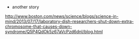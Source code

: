 
+ another story 

http://www.boston.com/news/science/blogs/science-in-mind/2013/07/17/laboratory-dish-researchers-shut-down-extra-chromosome-that-causes-down-syndrome/Q5P4QdOk5z67aVcPzd6dnI/blog.html